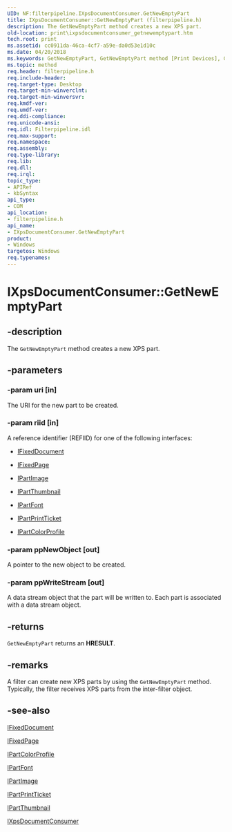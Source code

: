 ```yaml
---
UID: NF:filterpipeline.IXpsDocumentConsumer.GetNewEmptyPart
title: IXpsDocumentConsumer::GetNewEmptyPart (filterpipeline.h)
description: The GetNewEmptyPart method creates a new XPS part.
old-location: print\ixpsdocumentconsumer_getnewemptypart.htm
tech.root: print
ms.assetid: cc0911da-46ca-4cf7-a59e-da0d53e1d10c
ms.date: 04/20/2018
ms.keywords: GetNewEmptyPart, GetNewEmptyPart method [Print Devices], GetNewEmptyPart method [Print Devices],IXpsDocumentConsumer interface, IXpsDocumentConsumer interface [Print Devices],GetNewEmptyPart method, IXpsDocumentConsumer.GetNewEmptyPart, IXpsDocumentConsumer::GetNewEmptyPart, filterpipeline/IXpsDocumentConsumer::GetNewEmptyPart, filterpipeline_c4770528-f57a-4197-b60b-5b780d5e7752.xml, print.ixpsdocumentconsumer_getnewemptypart
ms.topic: method
req.header: filterpipeline.h
req.include-header: 
req.target-type: Desktop
req.target-min-winverclnt: 
req.target-min-winversvr: 
req.kmdf-ver: 
req.umdf-ver: 
req.ddi-compliance: 
req.unicode-ansi: 
req.idl: Filterpipeline.idl
req.max-support: 
req.namespace: 
req.assembly: 
req.type-library: 
req.lib: 
req.dll: 
req.irql: 
topic_type:
- APIRef
- kbSyntax
api_type:
- COM
api_location:
- filterpipeline.h
api_name:
- IXpsDocumentConsumer.GetNewEmptyPart
product:
- Windows
targetos: Windows
req.typenames: 
---
```


# IXpsDocumentConsumer::GetNewEmptyPart


## -description


The <code>GetNewEmptyPart</code> method creates a new XPS part.


## -parameters




### -param uri [in]

The URI for the new part to be created.


### -param riid [in]

A reference identifier (REFIID) for one of the following interfaces: 

<ul>
<li>

<a href="https://msdn.microsoft.com/library/windows/hardware/ff550966">IFixedDocument</a>


</li>
<li>

<a href="https://msdn.microsoft.com/library/windows/hardware/ff551019">IFixedPage</a>


</li>
<li>

<a href="https://msdn.microsoft.com/library/windows/hardware/ff551906">IPartImage</a>


</li>
<li>

<a href="https://msdn.microsoft.com/library/windows/hardware/ff551939">IPartThumbnail</a>


</li>
<li>

<a href="https://msdn.microsoft.com/library/windows/hardware/ff551887">IPartFont</a>


</li>
<li>

<a href="https://msdn.microsoft.com/library/windows/hardware/ff551924">IPartPrintTicket</a>


</li>
<li>

<a href="https://msdn.microsoft.com/library/windows/hardware/ff551874">IPartColorProfile</a>


</li>
</ul>

### -param ppNewObject [out]

A pointer to the new object to be created.


### -param ppWriteStream [out]

A data stream object that the part will be written to. Each part is associated with a data stream object.


## -returns



<code>GetNewEmptyPart</code> returns an <b>HRESULT</b>.




## -remarks



A filter can create new XPS parts by using the <code>GetNewEmptyPart</code> method. Typically, the filter receives XPS parts from the inter-filter object.




## -see-also




<a href="https://msdn.microsoft.com/library/windows/hardware/ff550966">IFixedDocument</a>



<a href="https://msdn.microsoft.com/library/windows/hardware/ff551019">IFixedPage</a>



<a href="https://msdn.microsoft.com/library/windows/hardware/ff551874">IPartColorProfile</a>



<a href="https://msdn.microsoft.com/library/windows/hardware/ff551887">IPartFont</a>



<a href="https://msdn.microsoft.com/library/windows/hardware/ff551906">IPartImage</a>



<a href="https://msdn.microsoft.com/library/windows/hardware/ff551924">IPartPrintTicket</a>



<a href="https://msdn.microsoft.com/library/windows/hardware/ff551939">IPartThumbnail</a>



<a href="https://msdn.microsoft.com/library/windows/hardware/ff556291">IXpsDocumentConsumer</a>
 

 

